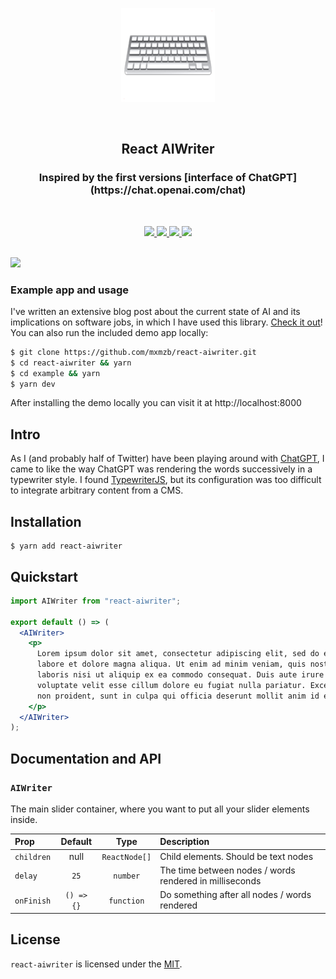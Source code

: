 <p align="center">
  <img src="https://raw.githubusercontent.com/mxmzb/react-aiwriter/master/img/logo-emoji.png" height="150" />
</p>

<br />

<h2 align="center">React AIWriter</h2>
<h3 align="center">Inspired by the first versions [interface of ChatGPT](https://chat.openai.com/chat)</h3>

<br />

<p align="center">
  <a href="https://npmjs.org/package/react-aiwriter">
    <img src="https://img.shields.io/npm/v/react-aiwriter?style=for-the-badge" />
  </a>
  <a href="https://github.com/mxmzb/react-aiwriter/blob/master/LICENSE">
    <img src="https://img.shields.io/npm/l/react-aiwriter?style=for-the-badge" />
  </a>
  <a href="https://npmjs.org/package/react-aiwriter">
    <img src="https://img.shields.io/bundlephobia/min/react-aiwriter?style=for-the-badge" />
  </a>
  <img src="https://img.shields.io/badge/PRs-welcome-brightgreen.svg?style=for-the-badge&logo=github" />
</p>

<br />

<img src="https://raw.githubusercontent.com/mxmzb/react-aiwriter/master/img/chatgpt-example.png" />

### Example app and usage

I've written an extensive blog post about the current state of AI and its implications on software jobs, in which I have used this library. [Check it out](https://maximzubarev.com/ai-will-steal-your-job)! You can also run the included demo app locally:

```sh
$ git clone https://github.com/mxmzb/react-aiwriter.git
$ cd react-aiwriter && yarn
$ cd example && yarn
$ yarn dev
```

After installing the demo locally you can visit it at http://localhost:8000

## Intro

As I (and probably half of Twitter) have been playing around with [ChatGPT](https://chat.openai.com/chat), I came to like the way ChatGPT was rendering the words successively in a typewriter style. I found [TypewriterJS](https://github.com/tameemsafi/typewriterjs), but its configuration was too difficult to integrate arbitrary content from a CMS.

## Installation

```
$ yarn add react-aiwriter
```

## Quickstart

```jsx
import AIWriter from "react-aiwriter";

export default () => (
  <AIWriter>
    <p>
      Lorem ipsum dolor sit amet, consectetur adipiscing elit, sed do eiusmod tempor incididunt ut
      labore et dolore magna aliqua. Ut enim ad minim veniam, quis nostrud exercitation ullamco
      laboris nisi ut aliquip ex ea commodo consequat. Duis aute irure dolor in reprehenderit in
      voluptate velit esse cillum dolore eu fugiat nulla pariatur. Excepteur sint occaecat cupidatat
      non proident, sunt in culpa qui officia deserunt mollit anim id est laborum.
    </p>
  </AIWriter>
);
```

## Documentation and API

### `AIWriter`

The main slider container, where you want to put all your slider elements inside.

| Prop       |  Default   |     Type      | Description                                             |
| :--------- | :--------: | :-----------: | :------------------------------------------------------ |
| `children` |    null    | `ReactNode[]` | Child elements. Should be text nodes                    |
| `delay`    |    `25`    |   `number`    | The time between nodes / words rendered in milliseconds |
| `onFinish` | `() => {}` |  `function`   | Do something after all nodes / words rendered           |

## License

`react-aiwriter` is licensed under the [MIT](https://github.com/mxmzb/react-aiwriter/blob/master/LICENSE).
